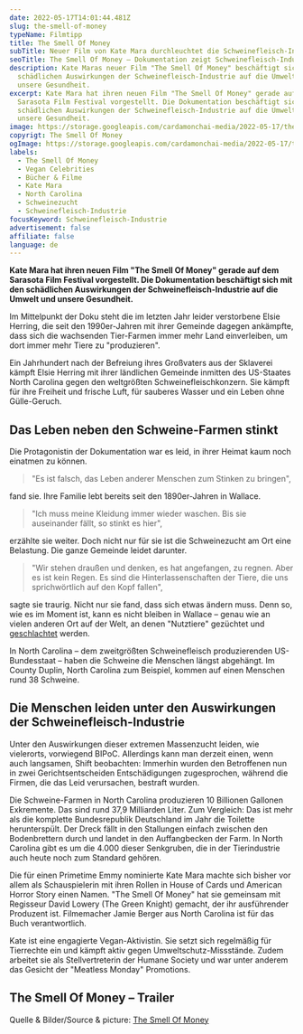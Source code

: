 ```yaml
---
date: 2022-05-17T14:01:44.481Z
slug: the-smell-of-money
typeName: Filmtipp
title: The Smell Of Money
subTitle: Neuer Film von Kate Mara durchleuchtet die Schweinefleisch-Industrie
seoTitle: The Smell Of Money – Dokumentation zeigt Schweinefleisch-Industrie
description: Kate Maras neuer Film "The Smell Of Money" beschäftigt sich mit den
  schädlichen Auswirkungen der Schweinefleisch-Industrie auf die Umwelt und
  unsere Gesundheit.
excerpt: Kate Mara hat ihren neuen Film "The Smell Of Money" gerade auf dem
  Sarasota Film Festival vorgestellt. Die Dokumentation beschäftigt sich mit den
  schädlichen Auswirkungen der Schweinefleisch-Industrie auf die Umwelt und
  unsere Gesundheit.
image: https://storage.googleapis.com/cardamonchai-media/2022-05-17/the-smell-of-money-jpg-imagine-e8b8b8_79726b_1024_768/640.webp
copyrigt: The Smell Of Money
ogImage: https://storage.googleapis.com/cardamonchai-media/2022-05-17/the-smell-of-money-fb-jpg-imagine-e8b8b8_7a726b_1200_628/640.webp
labels:
  - The Smell Of Money
  - Vegan Celebrities
  - Bücher & Filme
  - Kate Mara
  - North Carolina
  - Schweinezucht
  - Schweinefleisch-Industrie
focusKeyword: Schweinefleisch-Industrie
advertisement: false
affiliate: false
language: de
---
```

**Kate Mara hat ihren neuen Film "The Smell Of Money" gerade auf dem Sarasota Film Festival vorgestellt. Die Dokumentation beschäftigt sich mit den schädlichen Auswirkungen der Schweinefleisch-Industrie auf die Umwelt und unsere Gesundheit.**

Im Mittelpunkt der Doku steht die im letzten Jahr leider verstorbene Elsie Herring, die seit den 1990er-Jahren mit ihrer Gemeinde dagegen ankämpfte, dass sich die wachsenden Tier-Farmen immer mehr Land einverleiben, um dort immer mehr Tiere zu "produzieren".

Ein Jahrhundert nach der Befreiung ihres Großvaters aus der Sklaverei kämpft Elsie Herring mit ihrer ländlichen Gemeinde inmitten des US-Staates North Carolina gegen den weltgrößten Schweinefleischkonzern. Sie kämpft für ihre Freiheit und frische Luft, für sauberes Wasser und ein Leben ohne Gülle-Geruch.

## Das Leben neben den Schweine-Farmen stinkt

Die Protagonistin der Dokumentation war es leid, in ihrer Heimat kaum noch einatmen zu können. 

> "Es ist falsch, das Leben anderer Menschen zum Stinken zu bringen",

fand sie. Ihre Familie lebt bereits seit den 1890er-Jahren in Wallace.

> "Ich muss meine Kleidung immer wieder waschen. Bis sie auseinander fällt, so stinkt es hier", 

erzählte sie weiter. Doch nicht nur für sie ist die Schweinezucht am Ort eine Belastung. Die ganze Gemeinde leidet darunter.

> "Wir stehen draußen und denken, es hat angefangen, zu regnen. Aber es ist kein Regen. Es sind die Hinterlassenschaften der Tiere, die uns sprichwörtlich auf den Kopf fallen",

sagte sie traurig. Nicht nur sie fand, dass sich etwas ändern muss. Denn so, wie es im Moment ist, kann es nicht bleiben in Wallace – genau wie an vielen anderen Ort auf der Welt, an denen "Nutztiere" gezüchtet und [geschlachtet](/2021/02/the-dying-trade/) werden.

In North Carolina – dem zweitgrößten Schweinefleisch produzierenden US-Bundesstaat – haben die Schweine die Menschen längst abgehängt. Im County Duplin, North Carolina zum Beispiel, kommen auf einen Menschen rund 38 Schweine.

## Die Menschen leiden unter den Auswirkungen der Schweinefleisch-Industrie

Unter den Auswirkungen dieser extremen Massenzucht leiden, wie vielerorts, vorwiegend BIPoC. Allerdings kann man derzeit einen, wenn auch langsamen, Shift beobachten: Immerhin wurden den Betroffenen nun in zwei Gerichtsentscheiden Entschädigungen zugesprochen, während die Firmen, die das Leid verursachen, bestraft wurden.

Die Schweine-Farmen in North Carolina produzieren 10 Billionen Gallonen Exkremente. Das sind rund 37,9 Milliarden Liter. Zum Vergleich: Das ist mehr als die komplette Bundesrepublik Deutschland im Jahr die Toilette herunterspült. Der Dreck fällt in den Stallungen einfach zwischen den Bodenbrettern durch und landet in den Auffangbecken der Farm. In North Carolina gibt es um die 4.000 dieser Senkgruben, die in der Tierindustrie auch heute noch zum Standard gehören.

Die für einen Primetime Emmy nominierte Kate Mara machte sich bisher vor allem als Schauspielerin mit ihren Rollen in House of Cards und American Horror Story einen Namen. "The Smell Of Money" hat sie gemeinsam mit Regisseur David Lowery (The Green Knight) gemacht, der ihr ausführender Produzent ist. Filmemacher Jamie Berger aus North Carolina ist für das Buch verantwortlich.

Kate ist eine engagierte Vegan-Aktivistin. Sie setzt sich regelmäßig für Tierrechte ein und kämpft aktiv gegen Umweltschutz-Missstände. Zudem arbeitet sie als Stellvertreterin der Humane Society und war unter anderem das Gesicht der "Meatless Monday" Promotions.

## The Smell Of Money – Trailer

<vimeo id="684063896?h=2f165b0c55" />

Quelle & Bilder/Source & picture: [The Smell Of Money](https://www.smellofmoneydoc.com/)